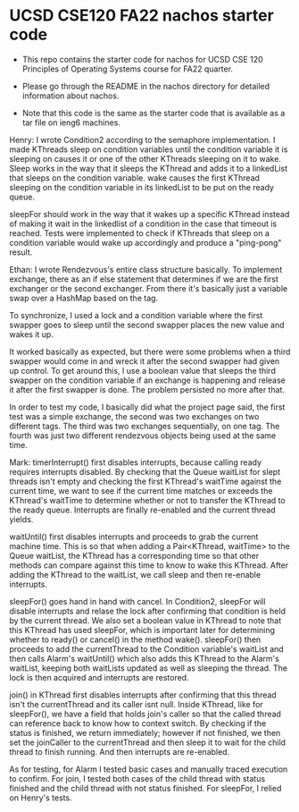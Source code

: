 # UCSD CSE120 FA22 nachos starter code

- This repo contains the starter code for nachos for UCSD CSE 120 Principles of Operating Systems course for FA22 quarter.

- Please go through the README in the nachos directory for detailed information about nachos.

- Note that this code is the same as the starter code that is available as a tar file on ieng6 machines.

Henry:
I wrote Condition2 according to the semaphore implementation.  I made KThreads sleep on condition variables until the condition variable it is sleeping on causes it or one of the other KThreads sleeping on it to wake.  Sleep works in the way that  it sleeps the KThread and adds it to a linkedList that sleeps on the condition variable.
wake causes the first KThread sleeping on the condition variable in its linkedList to be put on the ready queue.

sleepFor should work in the way that it wakes up a specific KThread instead of making it wait in the linkedlist of a condition in the case that timeout is reached.
Tests were implemented to check if KThreads that sleep on a condition variable would wake up accordingly and produce a "ping-pong" result.

Ethan:
I wrote Rendezvous's entire class structure basically. To implement exchange, there as an if else statement that determines if we are the first exchanger or the second exchanger. From there it's basically just a variable swap over a HashMap based on the tag.

To synchronize, I used a lock and a condition variable where the first swapper goes to sleep until the second swapper places the new value and wakes it up.

It worked basically as expected, but there were some problems when a third swapper would come in and wreck it after the second swapper had given up control. To get around this, I use a boolean value that sleeps the third swapper on the condition variable if an exchange is happening and release it after the first swapper is done. The problem persisted no more after that.

In order to test my code, I basically did what the project page said, the first test was a simple exchange, the second was two exchanges on two different tags. The third was two exchanges sequentially, on one tag. The fourth was just two different rendezvous objects being used at the same time.

Mark:
timerInterrupt() first disables interrupts, because calling ready requires interrupts disabled.  By checking that the Queue waitList for slept threads isn't empty and checking the first KThread's waitTime against the current time, we want to see if the current time matches or exceeds the KThread's waitTime to determine whether or not to transfer the KThread to the ready queue.  Interrupts are finally re-enabled and the current thread yields.

waitUntil() first disables interrupts and proceeds to grab the current machine time.  This is so that when adding a Pair<KThread, waitTime> to the Queue waitList, the KThread has a corresponding time so that other methods can compare against this time to know to wake this KThread.  After adding the KThread to the waitList, we call sleep and then re-enable interrupts.

sleepFor() goes hand in hand with cancel.  In Condition2, sleepFor will disable interrupts and relase the lock after confirming that condition is held by the current thread.  We also set a boolean value in KThread to note that this KThread has used sleepFor, which is important later for determining whether to ready() or cancel() in the method wake().  sleepFor() then proceeds to add the currentThread to the Condition variable's waitList and then calls Alarm's waitUntil() which also adds this KThread to the Alarm's waitList, keeping both waitLists updated as well as sleeping the thread.  The lock is then acquired and interrupts are restored.

join() in KThread first disables interrupts after confirming that this thread isn't the currentThread and its caller isnt null.  Inside KThread, like for sleepFor(), we have a field that holds join's caller so that the called thread can reference back to know how to context switch.  By checking if the status is finished, we return immediately; however if not finished, we then set the joinCaller to the currentThread and then sleep it to wait for the child thread to finish running.  And then interrupts are re-enabled.

As for testing, for Alarm I tested basic cases and manually traced execution to confirm.  For join, I tested both cases of the child thread with status finished and the child thread with not status finished.  For sleepFor, I relied on Henry's tests.
